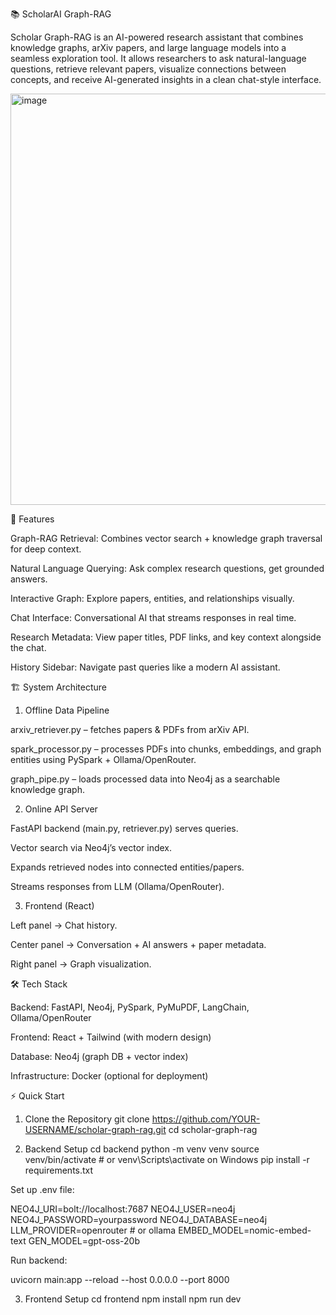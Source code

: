📚 ScholarAI Graph-RAG

Scholar Graph-RAG is an AI-powered research assistant that combines knowledge graphs, arXiv papers, and large language models into a seamless exploration tool.
It allows researchers to ask natural-language questions, retrieve relevant papers, visualize connections between concepts, and receive AI-generated insights in a clean chat-style interface.

<img width="1180" height="658" alt="image" src="https://github.com/user-attachments/assets/c271d573-69b5-4557-a8d7-ac9e1213c787" />



🚀 Features

Graph-RAG Retrieval: Combines vector search + knowledge graph traversal for deep context.

Natural Language Querying: Ask complex research questions, get grounded answers.

Interactive Graph: Explore papers, entities, and relationships visually.

Chat Interface: Conversational AI that streams responses in real time.

Research Metadata: View paper titles, PDF links, and key context alongside the chat.

History Sidebar: Navigate past queries like a modern AI assistant.

🏗️ System Architecture
1. Offline Data Pipeline

arxiv_retriever.py – fetches papers & PDFs from arXiv API.

spark_processor.py – processes PDFs into chunks, embeddings, and graph entities using PySpark + Ollama/OpenRouter.

graph_pipe.py – loads processed data into Neo4j as a searchable knowledge graph.

2. Online API Server

FastAPI backend (main.py, retriever.py) serves queries.

Vector search via Neo4j’s vector index.

Expands retrieved nodes into connected entities/papers.

Streams responses from LLM (Ollama/OpenRouter).

3. Frontend (React)

Left panel → Chat history.

Center panel → Conversation + AI answers + paper metadata.

Right panel → Graph visualization.

🛠️ Tech Stack

Backend: FastAPI, Neo4j, PySpark, PyMuPDF, LangChain, Ollama/OpenRouter

Frontend: React + Tailwind (with modern design)

Database: Neo4j (graph DB + vector index)

Infrastructure: Docker (optional for deployment)

⚡ Quick Start
1. Clone the Repository
git clone https://github.com/YOUR-USERNAME/scholar-graph-rag.git
cd scholar-graph-rag

2. Backend Setup
cd backend
python -m venv venv
source venv/bin/activate   # or venv\Scripts\activate on Windows
pip install -r requirements.txt


Set up .env file:

NEO4J_URI=bolt://localhost:7687
NEO4J_USER=neo4j
NEO4J_PASSWORD=yourpassword
NEO4J_DATABASE=neo4j
LLM_PROVIDER=openrouter   # or ollama
EMBED_MODEL=nomic-embed-text
GEN_MODEL=gpt-oss-20b


Run backend:

uvicorn main:app --reload --host 0.0.0.0 --port 8000

3. Frontend Setup
cd frontend
npm install
npm run dev

